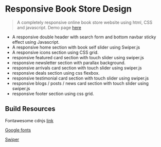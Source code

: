 # Responsive Book Store Design

> A completely responsive online book store website using html, CSS and javascript.
> Demo page [here](/index.html)

- A responsive double header with search form and bottom navbar sticky effect using Javascript.<br />
- A responsive home section with book self slider using Swiper.js<br />
- A responsive icons section using CSS grid.<br />
- responsive featured card section with touch slider using swiper.js<br />
- responsive newsletter section with parallax background.<br />
- responsive arrivals card section with touch slider using swiper.js<br />
- responsive deals section using css flexbox.<br />
- responsive testimonial card section with touch slider using swiper.js<br />
- responsive blogs / posts / news card section with touch slider using swiper.js<br />
- responsive footer section using css grid.

## Build Resources

Fontawesome cdnjs [link](https://cdnjs.com/libraries/font-awesome/5.15.4)

[Google fonts](https://fonts.google.com/specimen/Poppins?query=poppins)

[Swiper](https://swiperjs.com.get-started)
